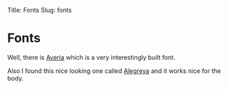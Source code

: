 Title: Fonts
Slug: fonts

# Fonts

Well, there is [Averia](http://iotic.com/averia/) which is a very interestingly
built font.

Also I found this nice looking one called 
[Alegreya](http://www.fontsquirrel.com/fonts/alegreya) and it works nice for
the body.
